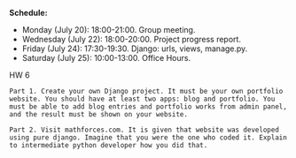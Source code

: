 <b>Schedule:</b>
<ul>
  <li> Monday (July 20): 18:00-21:00. Group meeting.</li>
  <li> Wednesday (July 22): 18:00-20:00. Project progress report.</li>
  <li> Friday (July 24): 17:30-19:30. Django: urls, views, manage.py.</li>
  <li> Saturday (July 25): 10:00-13:00. Office Hours. </li>
</ul>


HW 6

```
Part 1. Create your own Django project. It must be your own portfolio website. You should have at least two apps: blog and portfolio. You must be able to add blog entries and portfolio works from admin panel, and the result must be shown on your website.

Part 2. Visit mathforces.com. It is given that website was developed using pure django. Imagine that you were the one who coded it. Explain to intermediate python developer how you did that.
```
